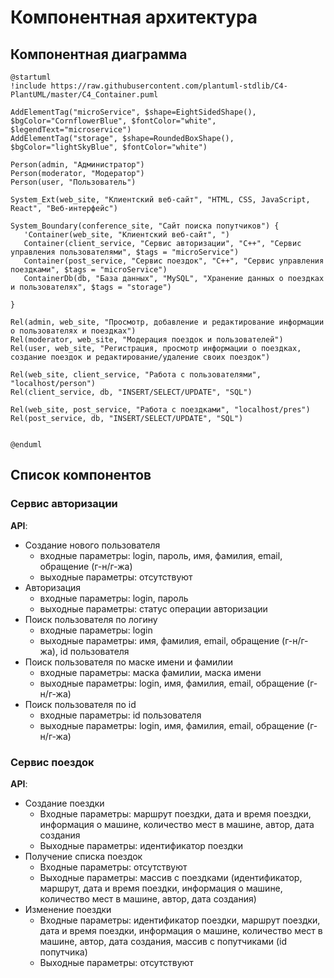 # Компонентная архитектура
<!-- Состав и взаимосвязи компонентов системы между собой и внешними системами с указанием протоколов, ключевые технологии, используемые для реализации компонентов.
Диаграмма контейнеров C4 и текстовое описание. 
-->
## Компонентная диаграмма

```plantuml
@startuml
!include https://raw.githubusercontent.com/plantuml-stdlib/C4-PlantUML/master/C4_Container.puml

AddElementTag("microService", $shape=EightSidedShape(), $bgColor="CornflowerBlue", $fontColor="white", $legendText="microservice")
AddElementTag("storage", $shape=RoundedBoxShape(), $bgColor="lightSkyBlue", $fontColor="white")

Person(admin, "Администратор")
Person(moderator, "Модератор")
Person(user, "Пользователь")

System_Ext(web_site, "Клиентский веб-сайт", "HTML, CSS, JavaScript, React", "Веб-интерфейс")

System_Boundary(conference_site, "Сайт поиска попутчиков") {
   'Container(web_site, "Клиентский веб-сайт", ")
   Container(client_service, "Сервис авторизации", "C++", "Сервис управления пользователями", $tags = "microService")    
   Container(post_service, "Сервис поездок", "C++", "Сервис управления поездками", $tags = "microService")
   ContainerDb(db, "База данных", "MySQL", "Хранение данных о поездках и пользователях", $tags = "storage")
   
}

Rel(admin, web_site, "Просмотр, добавление и редактирование информации о пользователях и поездках")
Rel(moderator, web_site, "Модерация поездок и пользователей")
Rel(user, web_site, "Регистрация, просмотр информации о поездках, создание поездок и редактирование/удаление своих поездок")

Rel(web_site, client_service, "Работа с пользователями", "localhost/person")
Rel(client_service, db, "INSERT/SELECT/UPDATE", "SQL")

Rel(web_site, post_service, "Работа с поездками", "localhost/pres")
Rel(post_service, db, "INSERT/SELECT/UPDATE", "SQL")


@enduml
```
## Список компонентов  

### Сервис авторизации
**API**:
-	Создание нового пользователя
      - входные параметры: login, пароль, имя, фамилия, email, обращение (г-н/г-жа)
      - выходные параметры: отсутствуют
-	Авторизация
      - входные параметры: login, пароль
      - выходные параметры: статус операции авторизации
-	Поиск пользователя по логину
     - входные параметры:  login
     - выходные параметры: имя, фамилия, email, обращение (г-н/г-жа), id пользователя
-	Поиск пользователя по маске имени и фамилии
     - входные параметры: маска фамилии, маска имени
     - выходные параметры: login, имя, фамилия, email, обращение (г-н/г-жа)
-	Поиск пользователя по id
     - входные параметры: id пользователя
     - выходные параметры: login, имя, фамилия, email, обращение (г-н/г-жа)
 
### Сервис поездок
**API**:
- Создание поездки
  - Входные параметры: маршрут поездки, дата и время поездки, информация о машине, количество мест в машине, автор, дата создания
  - Выходные параметры: идентификатор поездки
- Получение списка поездок
  - Входные параметры: отсутствуют
  - Выходные параметры: массив с поездками (идентификатор, маршрут, дата и время поездки, информация о машине, количество мест в машине, автор, дата создания)
- Изменение поездки
  - Входные параметры: идентификатор поездки, маршрут поездки, дата и время поездки, информация о машине, количество мест в машине, автор, дата создания, массив с попутчиками (id попутчика)
  - Выходные параметры: отсутствуют
